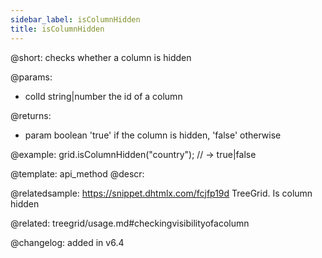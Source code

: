 ```yaml
---
sidebar_label: isColumnHidden
title: isColumnHidden
---          
```


@short: checks whether a column is hidden


@params:
- colId	string|number   the id of a column


@returns:
- param	boolean     'true' if the column is hidden, 'false' otherwise


@example:
grid.isColumnHidden("country"); // -> true|false


@template: api_method
@descr:


@relatedsample:
https://snippet.dhtmlx.com/fcjfp19d	TreeGrid. Is column hidden

@related: treegrid/usage.md#checkingvisibilityofacolumn

@changelog:
added in v6.4


